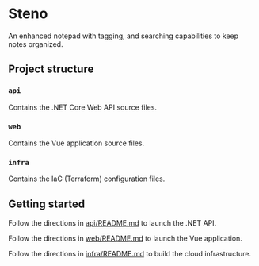 # Steno
An enhanced notepad with tagging, and searching capabilities to keep notes organized.

## Project structure

### `api`

Contains the .NET Core Web API source files.

### `web`

Contains the Vue application source files.

### `infra`

Contains the IaC (Terraform) configuration files.

## Getting started

Follow the directions in [api/README.md](api/README.md) to launch the .NET API.

Follow the directions in [web/README.md](web/README.md) to launch the Vue application.

Follow the directions in [infra/README.md](infra/README.md) to build the cloud infrastructure.
